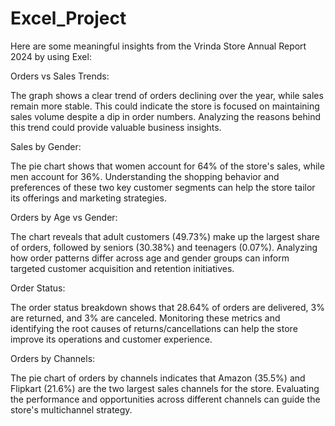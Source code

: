 # Excel_Project
Here are some meaningful insights from the Vrinda Store Annual Report 2024 by using Exel:

Orders vs Sales Trends:

The graph shows a clear trend of orders declining over the year, while sales remain more stable.
This could indicate the store is focused on maintaining sales volume despite a dip in order numbers.
Analyzing the reasons behind this trend could provide valuable business insights.

Sales by Gender:

The pie chart shows that women account for 64% of the store's sales, while men account for 36%.
Understanding the shopping behavior and preferences of these two key customer segments can help the store tailor its offerings and marketing strategies.

Orders by Age vs Gender:

The chart reveals that adult customers (49.73%) make up the largest share of orders, followed by seniors (30.38%) and teenagers (0.07%).
Analyzing how order patterns differ across age and gender groups can inform targeted customer acquisition and retention initiatives.

Order Status:

The order status breakdown shows that 28.64% of orders are delivered, 3% are returned, and 3% are canceled.
Monitoring these metrics and identifying the root causes of returns/cancellations can help the store improve its operations and customer experience.

Orders by Channels:

The pie chart of orders by channels indicates that Amazon (35.5%) and Flipkart (21.6%) are the two largest sales channels for the store.
Evaluating the performance and opportunities across different channels can guide the store's multichannel strategy.
